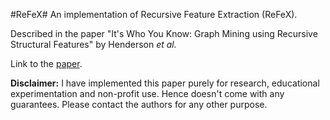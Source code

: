 #ReFeX#
An implementation of Recursive Feature Extraction (ReFeX). 

Described in the paper "It's Who You Know: Graph Mining using Recursive Structural Features" by Henderson <i>et al.</i> 

Link to the <a href="http://dl.acm.org/citation.cfm?id=2020512">paper</a>.

<b>Disclaimer:</b> I have implemented this paper purely for research, educational experimentation and non-profit use. Hence doesn't come with any guarantees. Please contact the authors for any other purpose.